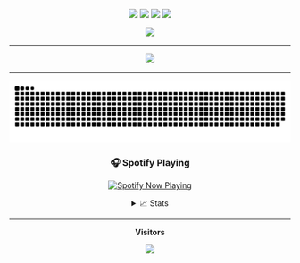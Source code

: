 <p align="center"> 
   <img src="https://img.shields.io/badge/-JavaScript-black?style=flat-square&logo=javascript" /> 
   <img src="https://img.shields.io/badge/-TypeScript-black?style=flat-square&logo=typescript" /> 
   <img src="https://img.shields.io/badge/-Node.js-black?style=flat-square&logo=Node.js" /> 
   <img src="https://img.shields.io/badge/-GitHub-black?style=flat-square&logo=github" /> <br> 
 </p> 
  
 <div align="center"> 
  
 ![](https://github-readme-streak-stats.herokuapp.com/?user=Erkahaa&theme=dracula&hide_border=true)<br/> 
 ___ 
 ![](http://github-profile-summary-cards.vercel.app/api/cards/profile-details?username=Erkahaa&theme=dracula) 
 ___ 
<p align="center"> 
 <img src="https://github.com/Platane/snk/raw/output/github-contribution-grid-snake.svg" alt="nz" width="700"/> 
 </p> 
  
 ### 🎧 Spotify Playing 
  
 <p align="center"> 
   <a href="https://open.spotify.com/user/hbv7yzic965h9y82w194av0cz" target="_blank"><img src="https://now-playing-on-spotify.vercel.app/api/spotify" alt="Spotify Now Playing" width="350"/></a> 
 </p> 
  
 <details><summary>📈 Stats</summary> 
 <div align="center"> 
 <br> 
  
 <img align="center" src="http://github-profile-summary-cards.vercel.app/api/cards/repos-per-language?username=Erkahaa&theme=dracula" /> 
 <img align="center" src="http://github-profile-summary-cards.vercel.app/api/cards/most-commit-language?username=Erkahaa&theme=dracula" /> 
  
 </div> 
 </details> 
  
 ___ 
 <p align="center"><b>Visitors</b></p> 
  
 <div align="center"> 
  
   ![](https://count.getloli.com/get/@Erkahaa?theme=rule34) 
  
 </div>
